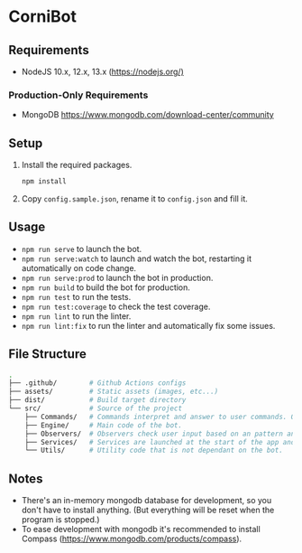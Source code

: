 # CorniBot

## Requirements

* NodeJS 10.x, 12.x, 13.x (<https://nodejs.org/)>

### Production-Only Requirements

* MongoDB <https://www.mongodb.com/download-center/community>

## Setup

1) Install the required packages.

    ```bash
    npm install
    ```

2) Copy `config.sample.json`, rename it to `config.json` and fill it.

## Usage

* `npm run serve` to launch the bot.
* `npm run serve:watch` to launch and watch the bot, restarting it automatically on code change.
* `npm run serve:prod` to launch the bot in production.
* `npm run build` to build the bot for production.
* `npm run test` to run the tests.
* `npm run test:coverage` to check the test coverage.
* `npm run lint` to run the linter.
* `npm run lint:fix` to run the linter and automatically fix some issues.

## File Structure

```bash
.
├── .github/        # Github Actions configs
├── assets/         # Static assets (images, etc...)
├── dist/           # Build target directory
└── src/            # Source of the project
    ├── Commands/   # Commands interpret and answer to user commands. One subdirectoy per CommandGroup (User, Moderation, Fun, etc...) and one file per Command.
    ├── Engine/     # Main code of the bot.
    ├── Observers/  # Observers check user input based on an pattern and run code. One file per Observer.
    ├── Services/   # Services are launched at the start of the app and run without user input. One file per Service. They can be accessed from Commands and Observers.
    └── Utils/      # Utility code that is not dependant on the bot.
```

## Notes

* There's an in-memory mongodb database for development, so you don't have to install anything. (But everything will be reset when the program is stopped.)
* To ease development with mongodb it's recommended to install Compass (<https://www.mongodb.com/products/compass>).
